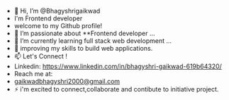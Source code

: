 - 👋 Hi, I’m @Bhagyshrigaikwad
-  I'm Frontend developer
- welcome to my Github profile! 
- 👀 I’m passionate about **Frontend developer ...
- 🌱 I’m currently learning full stack web development ...
- 💞️ improving my skills to build web applications.
- 📫 Let's Connect !
- Linkedin: https://www.linkedin.com/in/bhagyshri-gaikwad-619b64320/
- Reach me at:
-    gaikwadbhagyshri2000@gmail.com
- ⚡ i'm excited to connect,collaborate and contibute to initiative project.
<!---
Bhagyshrigaikwad/Bhagyshrigaikwad is a ✨ special ✨ repository because its `README.md` (this file) appears on your GitHub profile.
You can click the Preview link to take a look at your changes.
--->
